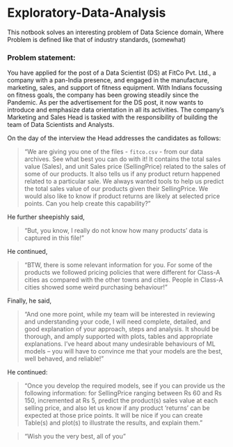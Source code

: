# Exploratory-Data-Analysis

This notbook  solves an interesting problem of Data Science domain, Where Problem is defined like that of industry standards, (somewhat)

### Problem statement:

You have applied for the post of a Data Scientist (DS) at FitCo Pvt. Ltd., a company with a pan-India presence, and engaged in the manufacture, marketing, sales, and support of fitness equipment. With Indians focussing on fitness goals, the company has been growing steadily since the Pandemic. As per the advertisement for the DS post, it now wants to introduce and emphasize data orientation in all its activities. The company’s Marketing and Sales Head is tasked with the responsibility of building the team of Data Scientists and Analysts.

On the day of the interview the Head addresses the candidates as follows: 

> “We are giving you one of the files - `fitco.csv` - from our data archives. See what best you can do with it! It contains the total sales value (Sales), and unit Sales price (SellingPrice) related to the sales of some of our products. It also tells us if any product return happened related to a particular sale. We always wanted tools to help us predict the total sales value of our products given their SellingPrice. We would also like to know if product returns are likely at selected price points. Can you help create this capability?”

He further sheepishly said, 

> “But, you know, I really do not know how many products’ data is captured in this file!”

He continued, 

> “BTW, there is some relevant information for you. For some of the products we followed pricing policies that were different for Class-A cities as compared with the other towns and cities. People in Class-A cities showed some weird purchasing behaviour!”

Finally, he said, 

> “And one more point, while my team will be interested in reviewing and understanding your code, I will need complete, detailed, and good explanation of your approach, steps and analysis. It should be thorough, and amply supported with plots, tables and appropriate explanations. I’ve heard about many undesirable behaviours of ML models – you will have to convince me that your models are the best, well behaved, and reliable!”

He continued: 

> “Once you develop the required models, see if you can provide us the following information: for SellingPrice ranging between Rs 60 and Rs 150, incremented at Rs 5, predict the product(s) sales value at each selling price, and also let us know if any product ‘returns’ can be expected at those price points. It will be nice if you can create Table(s) and plot(s) to illustrate the results, and explain them.”

> “Wish you the very best, all of you”
